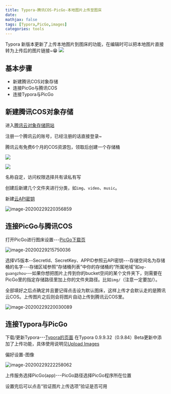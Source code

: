 ```yaml
---
title: Typora-腾讯COS-PicGo-本地图片上传至图床
date: 
mathjax: false
tags: [Typora,PicGo,images]
categories: tools
---
```

Typora 新版本更新了上传本地图片到图床的功能，在编辑时可以把本地图片直接转为上传后的图片链接~😁
![](https://imgbed-1258201753.cos.ap-guangzhou.myqcloud.com/img/yellow-and-white-sail-boat-on-sea-3703074.jpg)
<!--more-->

## 基本步骤
- 新建腾讯COS对象存储
- 连接PicGo与腾讯COS
- 连接Typora与PicGo

## 新建腾讯COS对象存储
进入[腾讯云对象存储网站](https://cloud.tencent.com/product/cos)

注册一个腾讯云的账号，已经注册的话直接登录~

腾讯云有免费6个月的COS资源包，领取后创建一个存储桶

![](https://imgbed-1258201753.cos.ap-guangzhou.myqcloud.com/img/创建存储桶.png)



![](https://imgbed-1258201753.cos.ap-guangzhou.myqcloud.com/img/ChuangJianTong.jpg)

名称自定，访问权限选择共有读私有写

创建后新建几个文件夹进行分类，如`img`、`video`、`music`。

新建[云API密钥](https://console.qcloud.com/cam/capi)

![image-20200229220356859](https://imgbed-1258201753.cos.ap-guangzhou.myqcloud.com/img/image-20200229220356859.png)

## 连接PicGo与腾讯COS
打开PicGo进行图床设置---[PicGo下载页](https://github.com/Molunerfinn/PicGo/releases)

![image-20200229215750036](https://imgbed-1258201753.cos.ap-guangzhou.myqcloud.com/img/image-20200229215750036.png)

选择V5版本--Secretld、SecretKey、APPID参照云API密钥---存储空间名为存储桶的名字---存储区域参照“存储桶列表”中你的存储桶的“所属地域”如`ap-guangzhou`---如果你想把图片上传到你的bucket空间的某个文件夹下，则需要在PicGo里的指定存储路径里加上你的文件夹路径。比如`img/`（注意一定要加/）。

全部填好之后点确定并且要记得点击设为默认图床，这样上传才会默认走的是腾讯云COS。上传图片之后则会将图片自动上传到腾讯云COS里。

![image-20200229220030089](https://imgbed-1258201753.cos.ap-guangzhou.myqcloud.com/img/image-20200229220030089.png)

## 连接Typora与PicGo
下载/更新Typora---[Typora的页面](https://typora.io/)
在Typora 0.9.9.32（0.9.84）Beta更新中添加了上传功能，具体使用说明见[Upload Images](http://support.typora.io/Upload-Image/)

偏好设置-图像

![image-20200229222258062](https://imgbed-1258201753.cos.ap-guangzhou.myqcloud.com/img/image-20200229222258062.png)

上传服务选择PicGo(app)---PicGo路径选择PicGo程序所在位置

设置完后可以点击“验证图片上传选项”验证是否可用